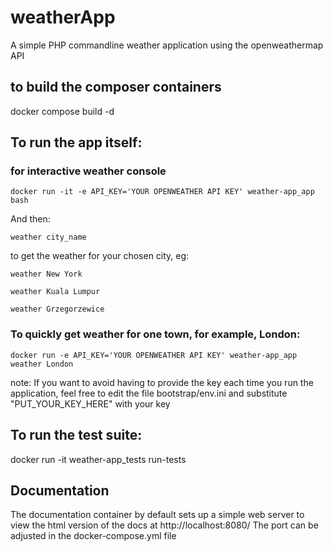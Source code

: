 # weatherApp
A simple PHP commandline weather application using the openweathermap API

## to build the composer containers
docker compose build -d

## To run the app itself:

### for interactive weather console
 ```docker run -it -e API_KEY='YOUR OPENWEATHER API KEY' weather-app_app bash```
 
 And then:
 
 ```weather city_name```
 
 to get the weather for your chosen city, eg:
 
 ```weather New York```
 
 ```weather Kuala Lumpur```
 
 ```weather Grzegorzewice```
 
### To quickly get weather for one town, for example, London:
 ```docker run -e API_KEY='YOUR OPENWEATHER API KEY' weather-app_app weather London```

note: If you want to avoid having to provide the key each time you run the application, 
feel free to edit the file bootstrap/env.ini
and substitute "PUT_YOUR_KEY_HERE" with your key

## To run the test suite:
 docker run -it weather-app_tests run-tests

## Documentation
The documentation container by default sets up a simple web server to view the html version of the docs at http://localhost:8080/
   The port can be adjusted in the docker-compose.yml file


